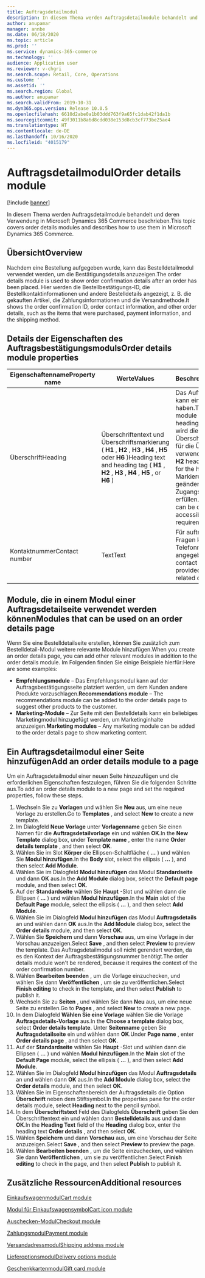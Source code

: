 ```yaml
---
title: Auftragsdetailmodul
description: In diesem Thema werden Auftragsdetailmodule behandelt und deren Verwendung in Microsoft Dynamics 365 Commerce beschrieben.
author: anupamar
manager: annbe
ms.date: 06/18/2020
ms.topic: article
ms.prod: ''
ms.service: dynamics-365-commerce
ms.technology: ''
audience: Application user
ms.reviewer: v-chgri
ms.search.scope: Retail, Core, Operations
ms.custom: ''
ms.assetid: ''
ms.search.region: Global
ms.author: anupamar
ms.search.validFrom: 2019-10-31
ms.dyn365.ops.version: Release 10.0.5
ms.openlocfilehash: 6610d2abe0a1b03ddd763f9a65fc1dab42f1da1b
ms.sourcegitcommit: 49f3011b8a6d8cdd038e153d8cb3cf773be25ae4
ms.translationtype: HT
ms.contentlocale: de-DE
ms.lasthandoff: 10/16/2020
ms.locfileid: "4015179"
---
```

# <a name="order-details-module"></a><span data-ttu-id="fc114-103">Auftragsdetailmodul</span><span class="sxs-lookup"><span data-stu-id="fc114-103">Order details module</span></span>

[!include [banner](includes/banner.md)]

<span data-ttu-id="fc114-104">In diesem Thema werden Auftragsdetailmodule behandelt und deren Verwendung in Microsoft Dynamics 365 Commerce beschrieben.</span><span class="sxs-lookup"><span data-stu-id="fc114-104">This topic covers order details modules and describes how to use them in Microsoft Dynamics 365 Commerce.</span></span>

## <a name="overview"></a><span data-ttu-id="fc114-105">Übersicht</span><span class="sxs-lookup"><span data-stu-id="fc114-105">Overview</span></span>

<span data-ttu-id="fc114-106">Nachdem eine Bestellung aufgegeben wurde, kann das Bestelldetailmodul verwendet werden, um die Bestätigungsdetails anzuzeigen.</span><span class="sxs-lookup"><span data-stu-id="fc114-106">The order details module is used to show order confirmation details after an order has been placed.</span></span> <span data-ttu-id="fc114-107">Hier werden die Bestellbestätigungs-ID, die Bestellkontaktinformationen und andere Bestelldetails angezeigt, z. B. die gekauften Artikel, die Zahlungsinformationen und die Versandmethode.</span><span class="sxs-lookup"><span data-stu-id="fc114-107">It shows the order confirmation ID, order contact information, and other order details, such as the items that were purchased, payment information, and the shipping method.</span></span>

## <a name="order-details-module-properties"></a><span data-ttu-id="fc114-108">Details der Eigenschaften des Auftragsbestätigungsmoduls</span><span class="sxs-lookup"><span data-stu-id="fc114-108">Order details module properties</span></span>

| <span data-ttu-id="fc114-109">Eigenschaftenname</span><span class="sxs-lookup"><span data-stu-id="fc114-109">Property name</span></span>  | <span data-ttu-id="fc114-110">Werte</span><span class="sxs-lookup"><span data-stu-id="fc114-110">Values</span></span> | <span data-ttu-id="fc114-111">Beschreibung</span><span class="sxs-lookup"><span data-stu-id="fc114-111">Description</span></span> |
|----------------|--------|-------------|
| <span data-ttu-id="fc114-112">Überschrift</span><span class="sxs-lookup"><span data-stu-id="fc114-112">Heading</span></span>        | <span data-ttu-id="fc114-113">Überschriftentext und Überschriftsmarkierung ( **H1** , **H2** , **H3** , **H4** , **H5** oder **H6** )</span><span class="sxs-lookup"><span data-stu-id="fc114-113">Heading text and heading tag ( **H1** , **H2** , **H3** , **H4** , **H5** , or **H6** )</span></span> | <span data-ttu-id="fc114-114">Das Auftragsdetailmodul kann eine Überschrift haben.</span><span class="sxs-lookup"><span data-stu-id="fc114-114">The order details module can have a heading.</span></span> <span data-ttu-id="fc114-115">Standardmäßig wird die **H2** Überschriftsmarkierung für die Überschrift verwendet.</span><span class="sxs-lookup"><span data-stu-id="fc114-115">By default, the **H2** heading tag is used for the heading.</span></span> <span data-ttu-id="fc114-116">Die Markierung kann jedoch geändert werden, um Zugangsbedingungen zu erfüllen.</span><span class="sxs-lookup"><span data-stu-id="fc114-116">However, the tag can be changed to meet accessibility requirements.</span></span> |
| <span data-ttu-id="fc114-117">Kontaktnummer</span><span class="sxs-lookup"><span data-stu-id="fc114-117">Contact number</span></span> | <span data-ttu-id="fc114-118">Text</span><span class="sxs-lookup"><span data-stu-id="fc114-118">Text</span></span> | <span data-ttu-id="fc114-119">Für auftragsbezogene Fragen kann eine Telefonnummer angegeben werden.</span><span class="sxs-lookup"><span data-stu-id="fc114-119">A contact number can be provided for order-related questions.</span></span> |

## <a name="modules-that-can-be-used-on-an-order-details-page"></a><span data-ttu-id="fc114-120">Module, die in einem Modul einer Auftragsdetailseite verwendet werden können</span><span class="sxs-lookup"><span data-stu-id="fc114-120">Modules that can be used on an order details page</span></span>

<span data-ttu-id="fc114-121">Wenn Sie eine Bestelldetailseite erstellen, können Sie zusätzlich zum Bestelldetail-Modul weitere relevante Module hinzufügen.</span><span class="sxs-lookup"><span data-stu-id="fc114-121">When you create an order details page, you can add other relevant modules in addition to the order details module.</span></span> <span data-ttu-id="fc114-122">Im Folgenden finden Sie einige Beispiele hierfür:</span><span class="sxs-lookup"><span data-stu-id="fc114-122">Here are some examples:</span></span>

- <span data-ttu-id="fc114-123">**Empfehlungsmodule** – Das Empfehlungsmodul kann auf der Auftragsbestätigungsseite platziert werden, um dem Kunden andere Produkte vorzuschlagen.</span><span class="sxs-lookup"><span data-stu-id="fc114-123">**Recommendations module** – The recommendations module can be added to the order details page to suggest other products to the customer.</span></span>
- <span data-ttu-id="fc114-124">**Marketing-Module** – Zur Seite mit den Bestelldetails kann ein beliebiges Marketingmodul hinzugefügt werden, um Marketinginhalte anzuzeigen.</span><span class="sxs-lookup"><span data-stu-id="fc114-124">**Marketing modules** – Any marketing module can be added to the order details page to show marketing content.</span></span>

## <a name="add-an-order-details-module-to-a-page"></a><span data-ttu-id="fc114-125">Ein Auftragsdetailmodul einer Seite hinzufügen</span><span class="sxs-lookup"><span data-stu-id="fc114-125">Add an order details module to a page</span></span>

<span data-ttu-id="fc114-126">Um ein Auftragsdetailmodul einer neuen Seite hinzuzufügen und die erforderlichen Eigenschaften festzulegen, führen Sie die folgenden Schritte aus.</span><span class="sxs-lookup"><span data-stu-id="fc114-126">To add an order details module to a new page and set the required properties, follow these steps.</span></span>

1. <span data-ttu-id="fc114-127">Wechseln Sie zu **Vorlagen** und wählen Sie **Neu** aus, um eine neue Vorlage zu erstellen.</span><span class="sxs-lookup"><span data-stu-id="fc114-127">Go to **Templates** , and select **New** to create a new template.</span></span>
1. <span data-ttu-id="fc114-128">Im Dialogfeld **Neue Vorlage** unter **Vorlagenname** geben Sie einen Namen für die **Auftragsdetailvorlage** ein und wählen **OK**.</span><span class="sxs-lookup"><span data-stu-id="fc114-128">In the **New Template** dialog box, under **Template name** , enter the name **Order details template** , and then select **OK**.</span></span>
1. <span data-ttu-id="fc114-129">Wählen Sie im Slot **Körper** die Ellipsen-Schaltfläche ( **...** ) und wählen Sie **Modul hinzufügen**.</span><span class="sxs-lookup"><span data-stu-id="fc114-129">In the **Body** slot, select the ellipsis ( **...** ), and then select **Add Module**.</span></span>
1. <span data-ttu-id="fc114-130">Wählen Sie im Dialogfeld **Modul hinzufügen** das Modul **Standardseite** und dann **OK** aus.</span><span class="sxs-lookup"><span data-stu-id="fc114-130">In the **Add Module** dialog box, select the **Default page** module, and then select **OK**.</span></span>
1. <span data-ttu-id="fc114-131">Auf der **Standardseite** wählen Sie **Haupt** -Slot und wählen dann die Ellipsen ( **...** ) und wählen **Modul hinzufügen**.</span><span class="sxs-lookup"><span data-stu-id="fc114-131">In the **Main** slot of the **Default Page** module, select the ellipsis ( **...** ), and then select **Add Module**.</span></span>
1. <span data-ttu-id="fc114-132">Wählen Sie im Dialogfeld **Modul hinzufügen** das Modul **Auftragsdetails** an und wählen dann **OK** aus.</span><span class="sxs-lookup"><span data-stu-id="fc114-132">In the **Add Module** dialog box, select the **Order details** module, and then select **OK**.</span></span>
1. <span data-ttu-id="fc114-133">Wählen Sie **Speichern** und dann **Vorschau** aus, um eine Vorlage in der Vorschau anzuzeigen.</span><span class="sxs-lookup"><span data-stu-id="fc114-133">Select **Save** , and then select **Preview** to preview the template.</span></span> <span data-ttu-id="fc114-134">Das Auftragsdetailmodul soll nicht gerendert werden, da es den Kontext der Auftragsbestätigungsnummer benötigt.</span><span class="sxs-lookup"><span data-stu-id="fc114-134">The order details module won't be rendered, because it requires the context of the order confirmation number.</span></span>
1. <span data-ttu-id="fc114-135">Wählen **Bearbeiten beenden** , um die Vorlage einzuchecken, und wählen Sie dann **Veröffentlichen** , um sie zu veröffentlichen.</span><span class="sxs-lookup"><span data-stu-id="fc114-135">Select **Finish editing** to check in the template, and then select **Publish** to publish it.</span></span>
1. <span data-ttu-id="fc114-136">Wechseln Sie zu **Seiten** , und wählen Sie dann **Neu** aus, um eine neue Seite zu erstellen.</span><span class="sxs-lookup"><span data-stu-id="fc114-136">Go to **Pages** , and select **New** to create a new page.</span></span>
1. <span data-ttu-id="fc114-137">In dem Dialogfeld **Wählen Sie eine Vorlage** wählen Sie die Vorlage **Auftragsdetails-Vorlage** aus.</span><span class="sxs-lookup"><span data-stu-id="fc114-137">In the **Choose a template** dialog box, select **Order details template**.</span></span> <span data-ttu-id="fc114-138">Unter **Seitenname** geben Sie **Auftragsdetailseite** ein und wählen dann **OK**.</span><span class="sxs-lookup"><span data-stu-id="fc114-138">Under **Page name** , enter **Order details page** , and then select **OK**.</span></span>
1. <span data-ttu-id="fc114-139">Auf der **Standardseite** wählen Sie **Haupt** -Slot und wählen dann die Ellipsen ( **...** ) und wählen **Modul hinzufügen**.</span><span class="sxs-lookup"><span data-stu-id="fc114-139">In the **Main** slot of the **Default Page** module, select the ellipsis ( **...** ), and then select **Add Module**.</span></span>
1. <span data-ttu-id="fc114-140">Wählen Sie im Dialogfeld **Modul hinzufügen** das Modul **Auftragsdetails** an und wählen dann **OK** aus.</span><span class="sxs-lookup"><span data-stu-id="fc114-140">In the **Add Module** dialog box, select the **Order details** module, and then select **OK**.</span></span>
1. <span data-ttu-id="fc114-141">Wählen Sie im Eigenschaftenbereich der Auftragsdetails die Option **Überschrift** neben dem Stiftsymbol.</span><span class="sxs-lookup"><span data-stu-id="fc114-141">In the properties pane for the order details module, select **Heading** next to the pencil symbol.</span></span>
1. <span data-ttu-id="fc114-142">In dem **Überschriftstext** Feld des Dialogfelds **Überschrift** geben Sie den Überschriftentext ein und wählen dann **Bestelldetails** aus und dann **OK**.</span><span class="sxs-lookup"><span data-stu-id="fc114-142">In the **Heading Text** field of the **Heading** dialog box, enter the heading text **Order details** , and then select **OK**.</span></span>
1. <span data-ttu-id="fc114-143">Wählen **Speichern** und dann **Vorschau** aus, um eine Vorschau der Seite anzuzeigen.</span><span class="sxs-lookup"><span data-stu-id="fc114-143">Select **Save** , and then select **Preview** to preview the page.</span></span>
1. <span data-ttu-id="fc114-144">Wählen **Bearbeiten beenden** , um die Seite einzuchecken, und wählen Sie dann **Veröffentlichen** , um sie zu veröffentlichen.</span><span class="sxs-lookup"><span data-stu-id="fc114-144">Select **Finish editing** to check in the page, and then select **Publish** to publish it.</span></span>

## <a name="additional-resources"></a><span data-ttu-id="fc114-145">Zusätzliche Ressourcen</span><span class="sxs-lookup"><span data-stu-id="fc114-145">Additional resources</span></span>

[<span data-ttu-id="fc114-146">Einkaufswagenmodul</span><span class="sxs-lookup"><span data-stu-id="fc114-146">Cart module</span></span>](add-cart-module.md)

[<span data-ttu-id="fc114-147">Modul für Einkaufswagensymbol</span><span class="sxs-lookup"><span data-stu-id="fc114-147">Cart icon module</span></span>](cart-icon-module.md)

[<span data-ttu-id="fc114-148">Auschecken-Modul</span><span class="sxs-lookup"><span data-stu-id="fc114-148">Checkout module</span></span>](add-checkout-module.md)

[<span data-ttu-id="fc114-149">Zahlungsmodul</span><span class="sxs-lookup"><span data-stu-id="fc114-149">Payment module</span></span>](payment-module.md)

[<span data-ttu-id="fc114-150">Versandadressmodul</span><span class="sxs-lookup"><span data-stu-id="fc114-150">Shipping address module</span></span>](ship-address-module.md)

[<span data-ttu-id="fc114-151">Lieferoptionsmodul</span><span class="sxs-lookup"><span data-stu-id="fc114-151">Delivery options module</span></span>](delivery-options-module.md)

[<span data-ttu-id="fc114-152">Geschenkkartenmodul</span><span class="sxs-lookup"><span data-stu-id="fc114-152">Gift card module</span></span>](add-giftcard.md)
